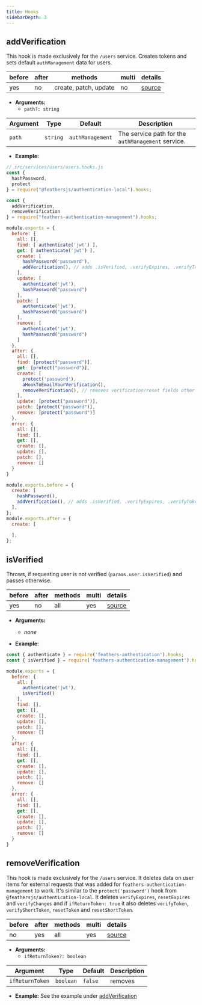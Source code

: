 ```yaml
---
title: Hooks
sidebarDepth: 3
---
```


## addVerification

This hook is made exclusively for the `/users` service. Creates tokens and sets default `authManagement` data for users.

|before|after|methods|multi|details|
|---|---|---|---|---|
|yes|no|create, patch, update|no|[source]()|

- **Arguments:**
  - `path?: string`

| Argument |     Type      | Default | Description |
| -------- | :-----------: | ------- | ----------- |
| `path` | `string` | `authManagement` | The service path for the `authManagement` service. |

- **Example:**

```javascript
// src/services/users/users.hooks.js
const { 
  hashPassword, 
  protect
} = require("@feathersjs/authentication-local").hooks;

const { 
  addVerification, 
  removeVerification 
} = require("feathers-authentication-management").hooks;

module.exports = {
  before: {
    all: [],
    find: [ authenticate('jwt') ],
    get: [ authenticate('jwt') ],
    create: [
      hashPassword('password'),
      addVerification(), // adds .isVerified, .verifyExpires, .verifyToken, .verifyChanges
    ],
    update: [ 
      authenticate('jwt'),
      hashPassword("password")
    ],
    patch: [ 
      authenticate('jwt'),
      hashPassword("password")
    ],
    remove: [ 
      authenticate('jwt'),
      hashPassword("password")
    ]
  },
  after: {
    all: [],
    find: [protect("password")],
    get: [protect("password")],
    create: [
      protect('password'),
      aHookToEmailYourVerification(),
      removeVerification(), // removes verification/reset fields other than .isVerified from the response
    ],
    update: [protect("password")],
    patch: [protect("password")],
    remove: [protect("password")]
  },
  error: {
    all: [],
    find: [],
    get: [],
    create: [],
    update: [],
    patch: [],
    remove: []
  }
}

module.exports.before = {
  create: [
    hashPassword(),
    addVerification(), // adds .isVerified, .verifyExpires, .verifyToken, .verifyChanges
  ],
};
module.exports.after = {
  create: [
    
  ],
};
```

## isVerified

Throws, if requesting user is not verified (`params.user.isVerified`) and passes otherwise. 

|before|after|methods|multi|details|
|---|---|---|---|---|
|yes|no|all|yes|[source]()|

- **Arguments:**
  - *none*

- **Example:**

```js
const { authenticate } = require('feathers-authentication').hooks;
const { isVerified } = require('feathers-authentication-management').hooks;

module.exports = {
  before: {
    all: [
      authenticate('jwt'),
      isVerified()
    ],
    find: [],
    get: [],
    create: [],
    update: [],
    patch: [],
    remove: []
  },
  after: {
    all: [],
    find: [],
    get: [],
    create: [],
    update: [],
    patch: [],
    remove: []
  },
  error: {
    all: [],
    find: [],
    get: [],
    create: [],
    update: [],
    patch: [],
    remove: []
  }
}
```

## removeVerification

This hook is made exclusively for the `/users` service. It deletes data on user items for external requests that was added for `feathers-authentication-management` to work. It's similar to the `protect('password')` hook from `@feathersjs/authentication-local`.
It deletes `verifyExpires`, `resetExpires` and `verifyChanges` and if `ifReturnToken: true` it also deletes `verifyToken`, `verifyShortToken`, `resetToken` and `resetShortToken`.

|before|after|methods|multi|details|
|---|---|---|---|---|
|no|yes|all|yes|[source]()|

- **Arguments:**
  - `ifReturnToken?: boolean`

| Argument |     Type      | Default | Description |
| -------- | :-----------: | ------- | ----------- |
| `ifReturnToken` | `boolean` | `false` | removes |

- **Example:**
See the example under [addVerification](hooks.html#addverification)
